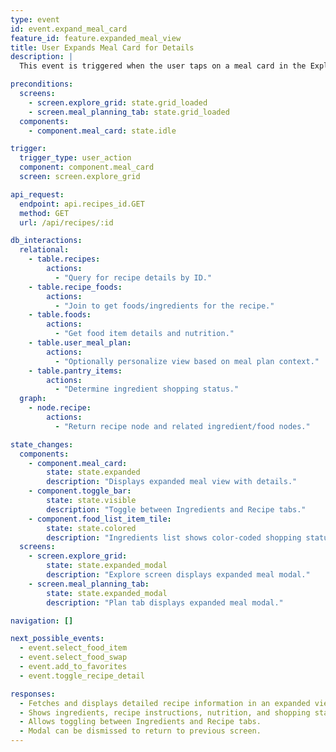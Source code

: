 ```yaml
---
type: event
id: event.expand_meal_card
feature_id: feature.expanded_meal_view
title: User Expands Meal Card for Details
description: |
  This event is triggered when the user taps on a meal card in the Explore grid or Plan tab. The app fetches detailed recipe information from the backend and displays an expanded meal view in a modal or full-screen overlay, showing ingredients, recipe instructions, nutrition, and shopping status.

preconditions:
  screens:
    - screen.explore_grid: state.grid_loaded
    - screen.meal_planning_tab: state.grid_loaded
  components:
    - component.meal_card: state.idle

trigger:
  trigger_type: user_action
  component: component.meal_card
  screen: screen.explore_grid

api_request:
  endpoint: api.recipes_id.GET
  method: GET
  url: /api/recipes/:id

db_interactions:
  relational:
    - table.recipes:
        actions:
          - "Query for recipe details by ID."
    - table.recipe_foods:
        actions:
          - "Join to get foods/ingredients for the recipe."
    - table.foods:
        actions:
          - "Get food item details and nutrition."
    - table.user_meal_plan:
        actions:
          - "Optionally personalize view based on meal plan context."
    - table.pantry_items:
        actions:
          - "Determine ingredient shopping status."
  graph:
    - node.recipe:
        actions:
          - "Return recipe node and related ingredient/food nodes."

state_changes:
  components:
    - component.meal_card:
        state: state.expanded
        description: "Displays expanded meal view with details."
    - component.toggle_bar:
        state: state.visible
        description: "Toggle between Ingredients and Recipe tabs."
    - component.food_list_item_tile:
        state: state.colored
        description: "Ingredients list shows color-coded shopping status."
  screens:
    - screen.explore_grid:
        state: state.expanded_modal
        description: "Explore screen displays expanded meal modal."
    - screen.meal_planning_tab:
        state: state.expanded_modal
        description: "Plan tab displays expanded meal modal."

navigation: []

next_possible_events:
  - event.select_food_item
  - event.select_food_swap
  - event.add_to_favorites
  - event.toggle_recipe_detail

responses:
  - Fetches and displays detailed recipe information in an expanded view.
  - Shows ingredients, recipe instructions, nutrition, and shopping status.
  - Allows toggling between Ingredients and Recipe tabs.
  - Modal can be dismissed to return to previous screen.
---
```

